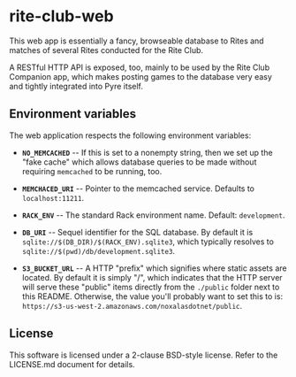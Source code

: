 # rite-club-web

This web app is essentially a fancy, browseable database to Rites and
matches of several Rites conducted for the Rite Club.

A RESTful HTTP API is exposed, too, mainly to be used by the Rite Club
Companion app, which makes posting games to the database very easy and
tightly integrated into Pyre itself.


## Environment variables

The web application respects the following environment variables:

- **`NO_MEMCACHED`** -- If this is set to a nonempty string, then we set up
  the "fake cache" which allows database queries to be made without
  requiring `memcached` to be running, too.

- **`MEMCHACED_URI`** -- Pointer to the memcached service. Defaults to
  `localhost:11211`.

- **`RACK_ENV`** -- The standard Rack environment name. Default:
  `development`.

- **`DB_URI`** -- Sequel identifier for the SQL database. By default it is
  `sqlite://$(DB_DIR)/$(RACK_ENV).sqlite3`, which typically resolves to
  `sqlite://$(pwd)/db/development.sqlite3`.

- **`S3_BUCKET_URL`** -- A HTTP "prefix" which signifies where static assets
  are located. By default it is simply "/", which indicates that the HTTP
  server will serve these "public" items directly from the `./public`
  folder next to this README. Otherwise, the value you'll probably want to
  set this to is: `https://s3-us-west-2.amazonaws.com/noxalasdotnet/public`.


## License

This software is licensed under a 2-clause BSD-style license. Refer to the
LICENSE.md document for details.
